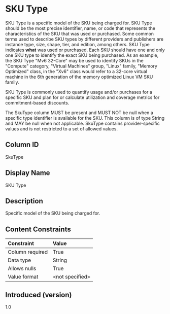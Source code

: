# SKU Type

SKU Type is a specific model of the SKU being charged for. SKU Type should be the most precise identifier, name, or code that represents the characteristics of the SKU that was used or purchased. Some common terms used to describe SKU types by different providers and publishers are instance type, size, shape, tier, and edition, among others. SKU Type indicates **what** was used or purchased. Each SKU should have one and only one SKU type to identify the exact SKU being purchased. As an example, the SKU Type "Mv6 32-Core" may be used to identify SKUs in the "Compute" category, "Virtual Machines" group, "Linux" family, "Memory Optimized" class, in the "Xv6" class would refer to a 32-core virtual machine in the 6th generation of the memory optimized Linux VM SKU family.

SKU Type is commonly used to quantify usage and/or purchases for a specific SKU and plan for or calculate utilization and coverage metrics for commitment-based discounts.

The SkuType column MUST be present and MUST NOT be null when a specific type identifier is available for the SKU. This column is of type String and MAY be null when not applicable. SkuType contains provider-specific values and is not restricted to a set of allowed values.

## Column ID

SkuType

## Display Name

SKU Type

## Description

Specific model of the SKU being charged for.

## Content Constraints

| Constraint      | Value            |
| :-------------- | :--------------- |
| Column required | True             |
| Data type       | String           |
| Allows nulls    | True             |
| Value format    | \<not specified> |

## Introduced (version)

1.0
